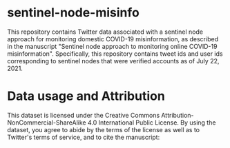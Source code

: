 # sentinel-node-misinfo

This repository contains Twitter data associated with a sentinel node approach for monitoring domestic COVID-19 misinformation, as described in the manuscript "Sentinel node approach to monitoring online COVID-19 misinformation".  Specifically, this repository contains tweet ids and user ids corresponding to sentinel nodes that were verified accounts as of July 22, 2021.  

# Data usage and Attribution
This dataset is licensed under the Creative Commons Attribution-NonCommercial-ShareAlike 4.0 International Public License.  By using the dataset, you agree to abide by the terms of the license as well as to Twitter's terms of service, and to cite the manuscript:
